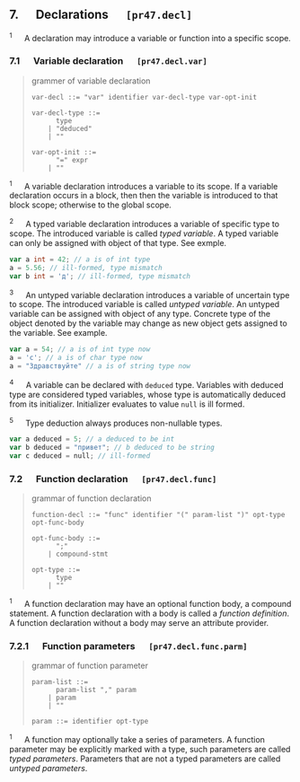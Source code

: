 ## 7. &emsp; Declarations &emsp; `[pr47.decl]`

<sup>1</sup> &emsp; A declaration may introduce a variable or function into a specific scope.

### 7.1 &emsp; Variable declaration &emsp; `[pr47.decl.var]`

> grammer of variable declaration
>
> ```plaintext
> var-decl ::= "var" identifier var-decl-type var-opt-init
>
> var-decl-type ::=
>       type
>     | "deduced"
>     | ""
>
> var-opt-init ::=
>       "=" expr
>     | ""
> ```

<sup>1</sup> &emsp; A variable declaration introduces a variable to its scope. If a variable declaration occurs in a block, then then the variable is introduced to that block scope; otherwise to the global scope.

<sup>2</sup> &emsp; A typed variable declaration introduces a variable of specific type to scope. The introduced variable is called *typed variable*. A typed variable can only be assigned with object of that type. See exmple.

```go
var a int = 42; // a is of int type
a = 5.56; // ill-formed, type mismatch
var b int = 'д'; // ill-formed, type mismatch
```

<sup>3</sup> &emsp; An untyped variable declaration introduces a variable of uncertain type to scope. The introduced variable is called *untyped variable*. An untyped variable can be assigned with object of any type. Concrete type of the object denoted by the variable may change as new object gets assigned to the variable. See example.

```go
var a = 54; // a is of int type now
a = 'c'; // a is of char type now
a = "Здравствуйте" // a is of string type now
```

<sup>4</sup> &emsp; A variable can be declared with `deduced` type. Variables with deduced type are considered typed variables, whose type is automatically deduced from its initializer. Initializer evaluates to value `null` is ill formed.

<sup>5</sup> &emsp; Type deduction always produces non-nullable types.

```go
var a deduced = 5; // a deduced to be int
var b deduced = "привет"; // b deduced to be string
var c deduced = null; // ill-formed
```

### 7.2 &emsp; Function declaration &emsp; `[pr47.decl.func]`

> grammar of function declaration
> 
> ```plaintext
> function-decl ::= "func" identifier "(" param-list ")" opt-type opt-func-body
> 
> opt-func-body ::= 
>       ";"
>     | compound-stmt
> 
> opt-type ::=
>       type
>     | ""
> ```

<sup>1</sup> &emsp; A function declaration may have an optional function body, a compound statement. A function declaration with a body is called a *function definition*. A function declaration without a body may serve an attribute provider.

### 7.2.1 &emsp; Function parameters &emsp; `[pr47.decl.func.parm]`

> grammar of function parameter
>
> ```plaintext
> param-list ::= 
>       param-list "," param
>     | param
>     | ""
>
> param ::= identifier opt-type
> ```

<sup>1</sup> &emsp; A function may optionally take a series of parameters. A function parameter may be explicitly marked with a type, such parameters are called *typed parameters*. Parameters that are not a typed parameters are called *untyped parameters*.
